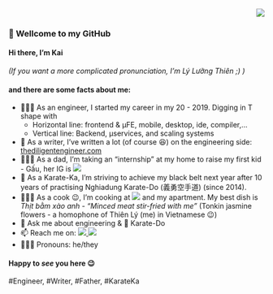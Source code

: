 
<h3 align="right">
  <a align="right" href="https://github.com/lyluongthien">
    <img src="https://img.shields.io/github/followers/lyluongthien?color=green&label=KAI%20|%20Thien%20Ly&logo=GitHub&style=for-the-badge"/>
  </a>
</h3> 

### 👋 Wellcome to my GitHub

#### Hi there, I’m Kai 
 
 
 _(If you want a more complicated pronunciation, I’m Lý Lưỡng Thiên ;) )_

#### and there are some facts about me:
- 🧑🏻‍💻 As an engineer, I started my career in my 20 - 2019. Digging in T shape with 
  - Horizontal line: frontend & μFE, mobile, desktop, ide, compiler,...
  - Vertical line: Backend, μservices, and scaling systems
- 📝 As a writer, I’ve written a lot (of course 😆) on the engineering side: [thediligentengineer.com](https://thediligentengineer.com)
- 👨🏻‍🍼 As a dad, I’m taking an “internship” at my home to raise my first kid - Gấu, her IG is <a align="right" href="https://instagram.com/gauxinhtuoicuaba">
    <img src="https://img.shields.io/twitter/url?url=https%3A%2F%2Finstagram.com%2Fin%2Flyluongthien%2F&style=social&logo=instagram&logoColor=pink&label=@gauxinhtuoicuaba&labelColor=white&color=pink"/>
  </a>
- 🥋 As a Karate-Ka, I’m striving to achieve my black belt next year after 10 years of practising Nghiadung Karate-Do (義勇空手道) (since 2014).
- 👨🏼‍🍳 As a cook 😉, I’m cooking at <a align="right" href="https://momos.com/"><img src="https://img.shields.io/badge/momos-red"/></a> and my apartment. My best dish is _Thịt bằm xào anh - “Minced meat stir-fried with me”_ (Tonkin jasmine flowers - a homophone of Thiên Lý (me)  in Vietnamese 😉)
- 💬 Ask me about engineering & 🥋 Karate-Do
- 📫 Reach me on:
  <a align="right" href="https://www.linkedin.com/in/lyluongthien">
    <img src="https://img.shields.io/twitter/url?url=https%3A%2F%2Fwww.linkedin.com%2Fin%2Flyluongthien%2F&style=plastic&logo=linkedin&logoColor=%230096FF&label=LinkedIn&labelColor=white&color=green"/>
  </a>
  <a align="right" href="https://x.com/kaithienly">
    <img src="https://img.shields.io/twitter/url?url=https%3A%2F%2Fx.com%2F_thienly&style=plastic&logo=twitter&logoColor=%230096FF&label=Twitter%2FX&labelColor=white&color=black"/>
  </a>
- 🤵🏻‍♂️ Pronouns: he/they

#### Happy to _see_ you here 😉


 #Engineer, #Writer, #Father, #KarateKa
